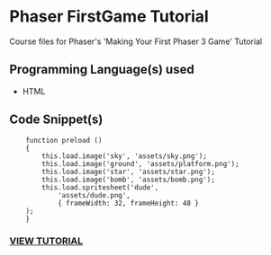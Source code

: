 # Phaser FirstGame Tutorial
Course files for Phaser's 'Making Your First Phaser 3 Game' Tutorial


## Programming Language(s) used

* HTML

## Code Snippet(s)
```
    function preload ()
    {
        this.load.image('sky', 'assets/sky.png');
        this.load.image('ground', 'assets/platform.png');
        this.load.image('star', 'assets/star.png');
        this.load.image('bomb', 'assets/bomb.png');
        this.load.spritesheet('dude', 
            'assets/dude.png',
            { frameWidth: 32, frameHeight: 48 }
    );
    }
 ```

### [VIEW TUTORIAL](https://phaser.io/tutorials/making-your-first-phaser-3-game/part1)

